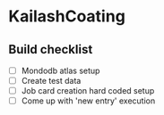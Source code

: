 # KailashCoating

## Build checklist

- [ ] Mondodb atlas setup
- [ ] Create test data
- [ ] Job card creation hard coded setup
- [ ] Come up with 'new entry' execution
